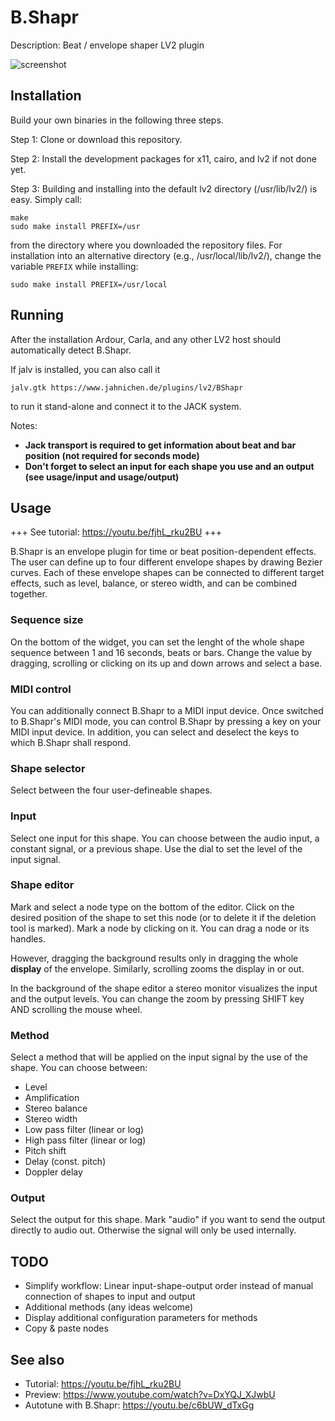 # B.Shapr
Description: Beat / envelope shaper LV2 plugin

![screenshot](https://raw.githubusercontent.com/sjaehn/BShapr/master/screenshot.png "Screenshot from B.Shapr")


## Installation

Build your own binaries in the following three steps.

Step 1: Clone or download this repository.

Step 2: Install the development packages for x11, cairo, and lv2 if not done yet.

Step 3: Building and installing into the default lv2 directory (/usr/lib/lv2/) is easy. Simply call:
```
make
sudo make install PREFIX=/usr
```
from the directory where you downloaded the repository files. For installation into an
alternative directory (e.g., /usr/local/lib/lv2/), change the variable `PREFIX` while installing:

```
sudo make install PREFIX=/usr/local
```


## Running

After the installation Ardour, Carla, and any other LV2 host should automatically detect B.Shapr.

If jalv is installed, you can also call it

```
jalv.gtk https://www.jahnichen.de/plugins/lv2/BShapr
```

to run it stand-alone and connect it to the JACK system.

Notes:

* **Jack transport is required to get information about beat and bar position (not required for seconds mode)**
* **Don't forget to select an input for each shape you use and an output (see usage/input and usage/output)**

## Usage

+++ See tutorial: https://youtu.be/fjhL_rku2BU +++

B.Shapr is an envelope plugin for time or beat position-dependent effects.
The user can define up to four different envelope shapes by drawing Bezier curves. Each of these envelope
shapes can be connected to different target effects, such as level, balance, or stereo width, and can be
combined together.

### Sequence size

On the bottom of the widget, you can set the lenght of the whole shape sequence between 1 and 16 seconds,
beats or bars. Change the value by dragging, scrolling or clicking on its up and down arrows and select
a base.

### MIDI control

You can additionally connect B.Shapr to a MIDI input device. Once switched to B.Shapr's MIDI mode,
you can control B.Shapr by pressing a key on your MIDI input device. In addition, you can select and
deselect the keys to which B.Shapr shall respond.

### Shape selector

Select between the four user-defineable shapes.

### Input

Select one input for this shape. You can choose between the audio input, a constant signal, or a previous shape.
Use the dial to set the level of the input signal.

### Shape editor

Mark and select a node type on the bottom of the editor. Click on the desired position of the shape to set
this node (or to delete it if the deletion tool is marked). Mark a node by clicking on it. You can drag a node
or its handles.

However, dragging the background results only in dragging the whole **display** of the envelope. Similarly,
scrolling zooms the display in or out.

In the background of the shape editor a stereo monitor visualizes the input and the output levels. You can change
the zoom by pressing SHIFT key AND scrolling the mouse wheel.

### Method

Select a method that will be applied on the input signal by the use of the shape. You can choose between:

* Level
* Amplification
* Stereo balance
* Stereo width
* Low pass filter (linear or log)
* High pass filter (linear or log)
* Pitch shift
* Delay (const. pitch)
* Doppler delay

### Output

Select the output for this shape. Mark "audio" if you want to send the output directly to audio out. Otherwise
the signal will only be used internally.

## TODO

* Simplify workflow: Linear input-shape-output order instead of manual connection of shapes to input and output
* Additional methods (any ideas welcome)
* Display additional configuration parameters for methods
* Copy & paste nodes

## See also

* Tutorial: https://youtu.be/fjhL_rku2BU
* Preview: https://www.youtube.com/watch?v=DxYQJ_XJwbU
* Autotune with B.Shapr: https://youtu.be/c6bUW_dTxGg
